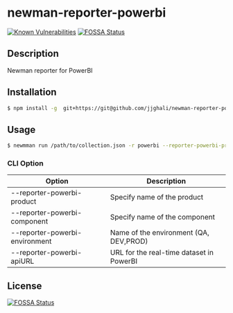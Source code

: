 # newman-reporter-powerbi

[![Known Vulnerabilities](https://snyk.io/test/github/jjghali/newman-reporter-powerbi/badge.svg?targetFile=package.json)](https://snyk.io/test/github/jjghali/newman-reporter-powerbi?targetFile=package.json)
[![FOSSA Status](https://app.fossa.com/api/projects/git%2Bgithub.com%2Fjjghali%2Fnewman-reporter-powerbi.svg?type=shield)](https://app.fossa.com/projects/git%2Bgithub.com%2Fjjghali%2Fnewman-reporter-powerbi?ref=badge_shield)

## Description
Newman reporter for PowerBI

## Installation
```bash
$ npm install -g  git+https://git@github.com/jjghali/newman-reporter-powerbi.git
```
## Usage

```bash
$ newmman run /path/to/collection.json -r powerbi --reporter-powerbi-product <product-name> --reporter-powerbi-component <component-name> --reporter-powerbi-environment <env> --reporter-powerbi-powerbiURL <URL to API endpoint>
```
### CLI Option
| Option                                          | Description                              |
| ----------------------------------------------- | ---------------------------------------- |
| --reporter-powerbi-product <product-name>       | Specify name of the product              |
| --reporter-powerbi-component <component-name>   | Specify name of the component            |
| --reporter-powerbi-environment <env>            | Name of the environment (QA, DEV,PROD)   |
| --reporter-powerbi-apiURL <URL to API endpoint> | URL for the real-time dataset in PowerBI |


## License
[![FOSSA Status](https://app.fossa.com/api/projects/git%2Bgithub.com%2Fjjghali%2Fnewman-reporter-powerbi.svg?type=large)](https://app.fossa.com/projects/git%2Bgithub.com%2Fjjghali%2Fnewman-reporter-powerbi?ref=badge_large)